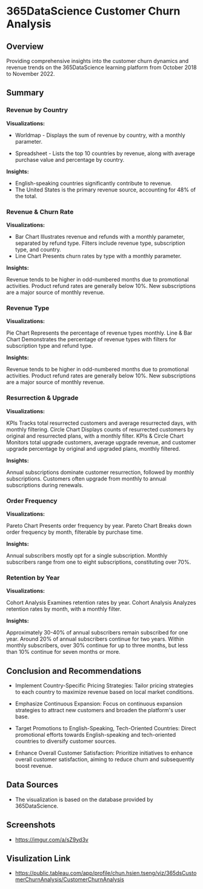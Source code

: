 # 365DataScience Customer Churn Analysis

## Overview

Providing comprehensive insights into the customer churn dynamics and revenue trends on the 365DataScience learning platform from October 2018 to November 2022.

## Summary

### Revenue by Country

**Visualizations:**

 - Worldmap - 
Displays the sum of revenue by country, with a monthly parameter.

 - Spreadsheet - 
Lists the top 10 countries by revenue, along with average purchase value and percentage by country.

**Insights:**

 - English-speaking countries significantly contribute to revenue.
 - The United States is the primary revenue source, accounting for 48% of the total.

### Revenue & Churn Rate

**Visualizations:**

 - Bar Chart
Illustrates revenue and refunds with a monthly parameter, separated by refund type. Filters include revenue type, subscription type, and country.
 - Line Chart
Presents churn rates by type with a monthly parameter.

**Insights:**

Revenue tends to be higher in odd-numbered months due to promotional activities.
Product refund rates are generally below 10%.
New subscriptions are a major source of monthly revenue.

### Revenue Type

**Visualizations:**

Pie Chart
Represents the percentage of revenue types monthly.
Line & Bar Chart
Demonstrates the percentage of revenue types with filters for subscription type and refund type.

**Insights:**

Revenue tends to be higher in odd-numbered months due to promotional activities.
Product refund rates are generally below 10%.
New subscriptions are a major source of monthly revenue.

### Resurrection & Upgrade

**Visualizations:**

KPIs
Tracks total resurrected customers and average resurrected days, with monthly filtering.
Circle Chart
Displays counts of resurrected customers by original and resurrected plans, with a monthly filter.
KPIs & Circle Chart
Monitors total upgrade customers, average upgrade revenue, and customer upgrade percentage by original and upgraded plans, monthly filtered.

**Insights:**

Annual subscriptions dominate customer resurrection, followed by monthly subscriptions.
Customers often upgrade from monthly to annual subscriptions during renewals.

### Order Frequency

**Visualizations:**

Pareto Chart
Presents order frequency by year.
Pareto Chart
Breaks down order frequency by month, filterable by purchase time.

**Insights:**

Annual subscribers mostly opt for a single subscription.
Monthly subscribers range from one to eight subscriptions, constituting over 70%.

### Retention by Year

**Visualizations:**

Cohort Analysis
Examines retention rates by year.
Cohort Analysis
Analyzes retention rates by month, with a monthly filter.

**Insights:**

Approximately 30-40% of annual subscribers remain subscribed for one year.
Around 20% of annual subscribers continue for two years.
Within monthly subscribers, over 30% continue for up to three months, but less than 10% continue for seven months or more.

## Conclusion and Recommendations

 - Implement Country-Specific Pricing Strategies:
Tailor pricing strategies to each country to maximize revenue based on local market conditions.

 - Emphasize Continuous Expansion:
Focus on continuous expansion strategies to attract new customers and broaden the platform's user base.

 - Target Promotions to English-Speaking, Tech-Oriented Countries:
Direct promotional efforts towards English-speaking and tech-oriented countries to diversify customer sources.

 - Enhance Overall Customer Satisfaction:
Prioritize initiatives to enhance overall customer satisfaction, aiming to reduce churn and subsequently boost revenue.

## Data Sources
 - The visualization is based on the database provided by 365DataScience.

## Screenshots

- https://imgur.com/a/sZ9yd3v

## Visulization Link

 - https://public.tableau.com/app/profile/chun.hsien.tseng/viz/365dsCustomerChurnAnalysis/CustomerChurnAnalysis
